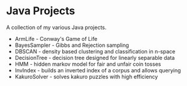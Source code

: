 # Java Projects
A collection of my various Java projects.
+ ArmLife - Conway's Game of Life
+ BayesSampler - Gibbs and Rejection sampling
+ DBSCAN - density based clustering and classification in n-space
+ DecisionTree - decision tree designed for linearly separable data
+ HMM - hidden markov model for fair and unfair coin tosses
+ InvIndex - builds an inverted index of a corpus and allows querying
+ KakuroSolver - solves kakuro puzzles with high efficiency
